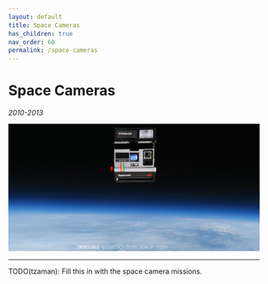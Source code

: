 ```yaml
---
layout: default
title: Space Cameras
has_children: true
nav_order: 60
permalink: /space-cameras
---
```


# Space Cameras

*2010-2013*<br />

![Image](docs/polaroids-from-space/polaroids-from-space-header.jpg)

-----

TODO(tzaman): Fill this in with the space camera missions.

